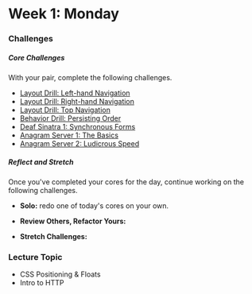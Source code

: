 # Week 1: Monday

### Challenges

##### Core Challenges
With your pair, complete the following challenges.

- [Layout Drill: Left-hand Navigation](https://github.com/otters-2014/layout-drill-left-hand-navigation-challenge)
- [Layout Drill: Right-hand Navigation](https://github.com/otters-2014/layout-drill-right-hand-navigation-challenge)
- [Layout Drill: Top Navigation](https://github.com/otters-2014/layout-drill-top-navigation-challenge)
- [Behavior Drill: Persisting Order](https://github.com/otters-2014/behavior-drill-persisting-order-challenge)
- [Deaf Sinatra 1: Synchronous Forms](https://github.com/otters-2014/deaf-sinatra-1-synchronous-forms-challenge)
- [Anagram Server 1: The Basics](https://github.com/otters-2014/anagram-server-1-the-basics-challenge)
- [Anagram Server 2: Ludicrous Speed](https://github.com/otters-2014/anagram-server-2-ludicrous-speed-challenge)

##### Reflect and Stretch
Once you've completed your cores for the day, continue working on the following challenges.

- **Solo:** redo one of today's cores on your own.

- **Review Others, Refactor Yours:**

- **Stretch Challenges:**


### Lecture Topic
* CSS Positioning & Floats
* Intro to HTTP
